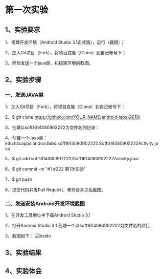 # 第一次实验

## 1、实验要求

1、搭建开发环境（Android Studio 3.1正式版），运行（截图）；

2、加入Git项目（Fork），将项目克隆（Clone）到自己帐号下；

3、然后发送一个java类，和搭建环境的截图。

## 2、实验步骤

### 一、发送JAVA类

1、加入Git项目（Fork），将项目克隆（Clone）到自己帐号下；

2、$ git clone https://github.com/YOUR_NAME/android-labs-2018/

3、创建以soft1614080902222为文件名的目录：

4、创建一个Java类：edu.hzuapps.androidlabs.soft1614080902222.Soft614080902222Activity.java

5、$ git add soft1614080902222/Soft1614080902222Activity.java

6、$ git commit -m "#1 #222 第1次实验"

7、$ git push

8、提交代码并发Pull Request，老师合并之后截图。

### 二、发送安装Android开发环境截图

1、在开发工具地址中下载Android Studio 3.1

2、打开Android Studio 3.1 创建一个以soft1614080902222为文件名的项目

3、截图如下：
![baidu](http://img.zcool.cn/community/018d4e554967920000019ae9df1533.jpg@900w_1l_2o_100sh.jpg)
## 3、实验结果
## 4、实验体会
